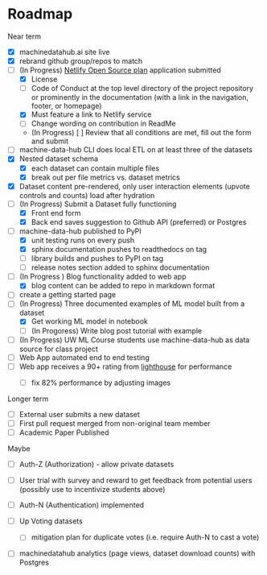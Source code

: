 # Roadmap

Near term

- [X] machinedatahub.ai site live
- [X] rebrand github group/repos to match
- [ ] (In Progress) [Netlify Open Source plan](https://www.netlify.com/legal/open-source-policy) application submitted
  - [X] License
  - [ ] Code of Conduct at the top level directory of the project repository or prominently in the documentation (with a link in the navigation, footer, or homepage)
  - [X] Must feature a link to Netlify service
  - [ ] Change wording on contribution in ReadMe
  - (In Progress) [ ] Review that all conditions are met, fill out the form and submit
- [ ] machine-data-hub CLI does local ETL on at least three of the datasets
- [X] Nested dataset schema
  - [X] each dataset can contain multiple files
  - [X] break out per file metrics vs. dataset metrics
- [X] Dataset content pre-rendered, only user interaction elements (upvote controls and counts) load after hydration
- [ ] (In Progress) Submit a Dataset fully functioning
  - [X] Front end form
  - [X] Back end saves suggestion to Github API (preferred) or Postgres
- [ ] machine-data-hub published to PyPI
  - [X] unit testing runs on every push
  - [X] sphinx documentation pushes to readthedocs on tag
  - [ ] library builds and pushes to PyPI on tag
  - [ ] release notes section added to sphinx documentation
- [ ] (In Progress ) Blog functionality added to web app
  - [X] blog content can be added to repo in markdown format
- [ ] create a getting started page
- [ ] (In Progress) Three documented examples of ML model built from a dataset
  - [X] Get working ML model in notebook
  - [ ] (In Progoress) Write blog post tutorial with example
- [ ] (In Progress) UW ML Course students use machine-data-hub as data source for class project
- [ ] Web App automated end to end testing
- [ ] Web app receives a 90+ rating from [lighthouse](https://developers.google.com/web/tools/lighthouse) for performance
  - [ ] fix 82% performance by adjusting images


Longer term

- [ ] External user submits a new dataset
- [ ] First pull request merged from non-original team member
- [ ] Academic Paper Published

Maybe

- [ ] Auth-Z (Authorization) - allow private datasets
- [ ] User trial with survey and reward to get feedback from potential users (possibly use to incentivize students above)
- [ ] Auth-N (Authentication) implemented
- [ ] Up Voting datasets
  - [ ] mitigation plan for duplicate votes (i.e. require Auth-N to cast a vote)
- [ ] machinedatahub analytics (page views, dataset download counts) with Postgres


